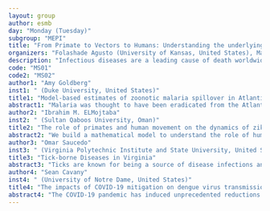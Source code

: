 ```yaml
---
layout: group
author: esmb
day: "Monday (Tuesday)"
subgroup: "MEPI"
title: "From Primate to Vectors to Humans: Understanding the underlying mechanisms of disease transmission and control"
organizers: "Folashade Agusto (University of Kansas, United States), Majid Bani Yaghoub (University of Missouri Kansas City, United States)"
description: "Infectious diseases are a leading cause of death worldwide, particularly in low-income countries, especially in young children. Infectious diseases are caused by different agents such as bacteria, viruses, fungi, protozoa, and helminths.  Some of these disease agents are transmitted through the bites of infected arthropods such as mosquitoes, ticks, and sandflies on human or primate, or simply transmitted in close quarters with an infected human. Mathematical models of infectious diseases have led to useful insight into the dynamics and control of diseases such has Zika, malaria, dengue, TB, HIV, and rabies, etc. Modeling of infectious diseases will therefore be of importance to the public health sector, and the economy. Although numerous mathematical models of infectious disease abound, deeper insight is required to understanding the dynamic nature of these diseases particularly the emerging and re-emerging diseases. It is, therefore, important to review and improve our understanding of the underlying modeling mechanisms and study approaches of these infectious diseases as well as their subsequent implications for disease control."
code: "MS01"
code2: "MS02"
author1: "Amy Goldberg"
inst1: " (Duke University, United States)"
title1: "Model-based estimates of zoonotic malaria spillover in Atlantic Forest, Brazil"
abstract1: "Malaria was thought to have been eradicated from the Atlantic Coast of Brazil by the late 1970s. Previously thought to only infect non-human primates, recent molecular studies have identified the malaria parasite Plasmodium simium in humans along the Atlantic Coast of Brazil. Clinical symptoms present similarly to the common human-associated malaria parasite Plasmodium vivax, and the two parasites are difficult to distinguish with standard PCR assays or microscopy. Together, these observations raise the possibility that local monkey populations, particularly howler monkeys, act as reservoirs for zoonotic malaria that has been infecting human populations long-term. Here, we use a mathematical-modeling approach to estimate the rate of cryptic P. simiam infection that has been misdiagnosed as P. vivax in the Rio de Janiero state. We use coupled differential equations based on the Ross-MacDonald model, with two host populations representing humans and monkeys to model the infection rate of humans and howler monkeys with P. simiam. Based on elasticity analyses, we find that for the same intensity, interventions in the monkey patch reduces the overall number of human malaria cases more than interventions in the human patch. We simulate the model across a spatial grid, with the two-population system in each patch and migration between patches. Under various spillover scenarios, we compare results to clinical incidence rates of P. vivax and consider the impact on malaria elimination probability. Based on the frequency and spatial distribution of the cases, under our model, we expect spill over to be recurrent, with minimal human-to-human transmission."
author2: "Ibrahim M. ELMojtaba"
inst2: " (Sultan Qaboos University, Oman)"
title2: "The role of primates and human movement on the dynamics of zika virus"
abstract2: "We build a mathematical model to understand the role of human movement and primates in the dynamics of zika virus. The model considers the dynamics of the disease between four different populations, namely humans, primates, vectors in the rural areas, and vectors in urban areas. Our model possesses three different equilibrium, the disease-free equilibrium which is locally asymptotically stable when the basic reproduction number is less than unity, an axial equilibrium point (endemic with respect to human and vectors in urban areas, and disease-free with respect to primates and vectors in rural areas), and endemic equilibrium. The model exhibits very rich dynamics where there is a possibility of multiple bifurcations. Numerical simulations were carried out to study the effect of several parameters and to show the theoretical results."
author3: "Omar Saucedo"
inst3: " (Virginia Polytechnic Institute and State University, United States)"
title3: "Tick-borne Diseases in Virginia"
abstract3: "Ticks are known for being a source of disease infections and are cause of great concern within the public health community.  Throughout the world, there are a variety of tick species that are associated with different tick-borne pathogens.  Diseases such as Lyme Disease have surfaced in areas of the Commonwealth of Virginia where they previously have not been detected, and the incidence of these diseases have been steadily increasing.    A better understanding of tick-borne viral pathogens is needed as this poses a threat to agriculture and livestock.   In this talk, we will explore the relevant features of landscape and ecological influences on tick species and pathogen prevalence through mathematical modeling."
author4: "Sean Cavany"
inst4: " (University of Notre Dame, United States)"
title4: "The impacts of COVID-19 mitigation on dengue virus transmission: a modelling study"
abstract4: "The COVID-19 pandemic has induced unprecedented reductions in human mobility and social contacts throughout the world. Because dengue virus (DENV) transmission is strongly driven by human mobility, behavioral changes associated with the pandemic have been hypothesized to impact dengue incidence. By discouraging human contact, COVID-19 control measures have also disrupted dengue vector control interventions, the most effective of which require entry into homes. We used an agent-based model with a realistic treatment of human mobility and vector control to investigate how and why dengue incidence could differ under a lockdown scenario with a proportion of the population sheltered at home. We found that a lockdown in which 70% of the population sheltered at home led to a small average increase in cumulative DENV infections of up to 10%, depending on the time of year the lockdown occurred. Lockdown had a more pronounced effect on the spatial distribution of DENV infections, with higher incidence under lockdown in regions with high mosquito abundance. Transmission was also more focused in homes following lockdown. The proportion of people infected in their own home rose from 54% under normal conditions to 66% under lockdown, and the household secondary attack rate rose from 0.109 to 0.128, a 17% increase. When we considered that lockdown measures could disrupt regular, city-wide vector control campaigns, the increase in incidence was more pronounced than with lockdown alone, especially if lockdown occurred at the optimal time for vector control. Our results indicate that an unintended outcome of COVID-19 control measures may be to adversely alter the epidemiology of dengue. This observation has important implications for an improved understanding of dengue epidemiology and effective application of dengue vector control. When coordinating public health responses during a syndemic, it is important to monitor multiple infections and understand that an intervention against one disease may exacerbate another."
---
```

